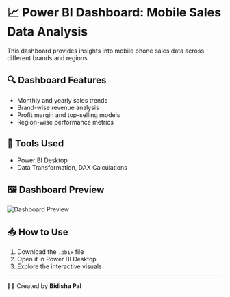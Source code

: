 # 📈 Power BI Dashboard: Mobile Sales Data Analysis

This dashboard provides insights into mobile phone sales data across different brands and regions.


## 🔍 Dashboard Features
- Monthly and yearly sales trends
- Brand-wise revenue analysis
- Profit margin and top-selling models
- Region-wise performance metrics


## 🧰 Tools Used
- Power BI Desktop
- Data Transformation, DAX Calculations

## 🖼️ Dashboard Preview

![Dashboard Preview](data_professional_survey.png)


## 📥 How to Use
1. Download the `.pbix` file
2. Open it in Power BI Desktop
3. Explore the interactive visuals

---

👩‍💻 Created by **Bidisha Pal**
